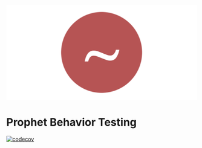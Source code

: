 ![logo](logo.png)

# Prophet Behavior Testing

[![codecov](https://codecov.io/gh/franperic/flair/graph/badge.svg?token=6P7C5HHPOC)](https://codecov.io/gh/franperic/flair)
